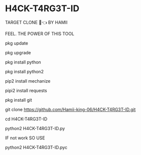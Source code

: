 # H4CK-T4RG3T-ID

TARGET CLONE 🤣👈 BY HAMII

FEEL. THE POWER OF THIS TOOL

pkg update 

pkg upgrade 

pkg install python 

pkg install python2 

pip2 install mechanize 

pipi2 install requests 

pkg install git

git clone https://github.com/Hamii-king-06/H4CK-T4RG3T-ID.git

cd H4CK-T4RG3T-ID

python2 H4CK-T4RG3T-ID.py

IF not work SO USE

python2 H4CK-T4RG3T-ID.pyc


